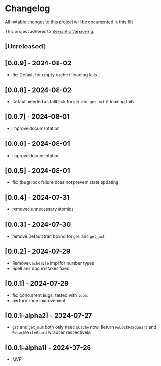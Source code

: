 # Changelog

All notable changes to this project will be documented in this file.

This project adheres to [Semantic Versioning](https://semver.org).

<!--
Note: In this file, do not use the hard wrap in the middle of a sentence for compatibility with GitHub comment style markdown rendering.
-->

## [Unreleased]
## [0.0.9] - 2024-08-02

- fix: Default for empty cache if loading fails

## [0.0.8] - 2024-08-02

- Default needed as fallback for `get` and `get_mut` if loading fails

## [0.0.7] - 2024-08-01

- improve documentation

## [0.0.6] - 2024-08-01

- improve documentation

## [0.0.5] - 2024-08-01

- fix: (bug) lock failure does not prevent state updating

## [0.0.4] - 2024-07-31

- removed unnecessary atomics

## [0.0.3] - 2024-07-30

- remove Default trait bound for `get` and `get_mut`

## [0.0.2] - 2024-07-29

- Remove `Cacheable` impl for number types
- Spell and doc mistakes fixed

## [0.0.1] - 2024-07-29

- fix: concurrent bugs, tested with `loom`.
- performance improvement

## [0.0.1-alpha2] - 2024-07-27

- `get` and `get_mut` both only need `&Cache` now. Return `RwLockReadGuard` and `RwLockWriteGuard` wrapper respectively.

## [0.0.1-alpha1] - 2024-07-26

- MVP
